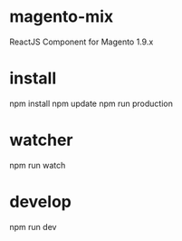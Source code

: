 # magento-mix
ReactJS Component for Magento 1.9.x

# install
npm install
npm update
npm run production

# watcher
npm run watch

# develop
npm run dev